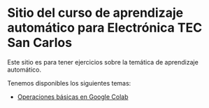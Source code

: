 # Sitio del curso de aprendizaje automático para Electrónica TEC San Carlos
Este sitio es para tener ejercicios sobre la temática de aprendizaje automático.

Tenemos disponibles los siguientes temas:
* [Operaciones básicas en Google Colab](explorarcolab.md)

